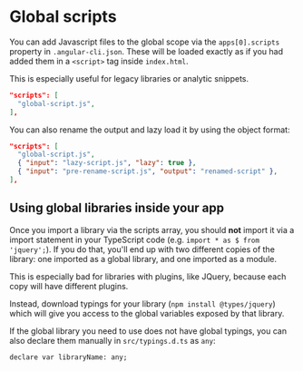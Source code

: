 # Global scripts

You can add Javascript files to the global scope via the `apps[0].scripts`
property in `.angular-cli.json`.
These will be loaded exactly as if you had added them in a `<script>` tag inside `index.html`.

This is especially useful for legacy libraries or analytic snippets.

```json
"scripts": [
  "global-script.js",
],
```

You can also rename the output and lazy load it by using the object format:

```json
"scripts": [
  "global-script.js",
  { "input": "lazy-script.js", "lazy": true },
  { "input": "pre-rename-script.js", "output": "renamed-script" },
],
```

## Using global libraries inside your app

Once you import a library via the scripts array, you should **not** import it via a import statement
in your TypeScript code (e.g. `import * as $ from 'jquery';`).
If you do that, you'll end up with two different copies of the library: one imported as a
global library, and one imported as a module.

This is especially bad for libraries with plugins, like JQuery, because each copy will have
different plugins.

Instead, download typings for your library (`npm install @types/jquery`) which will give you
access to the global variables exposed by that library.

If the global library you need to use does not have global typings, you can also declare them
manually in `src/typings.d.ts` as `any`:

```
declare var libraryName: any;
```